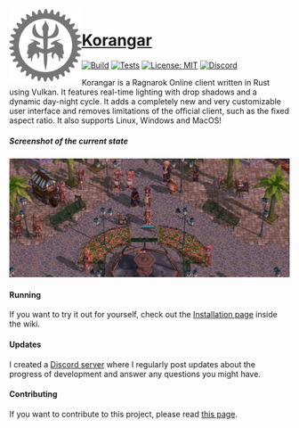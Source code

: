 <img align="left" alt="" src=".github/logo.png" height="130" />

# [Korangar](https://github.com/vE5li/korangar)

[![Build](https://github.com/ve5li/korangar/workflows/Build/badge.svg)](https://github.com/ve5li/korangar/actions?query=workflow%3ABuild)
[![Tests](https://github.com/ve5li/korangar/workflows/Tests/badge.svg)](https://github.com/ve5li/korangar/actions?query=workflow%3ATests)
[![License: MIT](https://img.shields.io/badge/License-MIT-green.svg)](https://opensource.org/licenses/MIT)
[![Discord](https://img.shields.io/discord/1010572689536204931?label=discord)](https://discord.gg/2CqRZsvKja)

Korangar is a Ragnarok Online client written in Rust using Vulkan. It features real-time lighting with drop shadows and a dynamic day-night cycle. It adds a completely new and very customizable user interface and removes limitations of the official client, such as the fixed aspect ratio. It also supports Linux, Windows and MacOS!

##### Screenshot of the current state
![geffen](.github/geffen.png)

#### Running
If you want to try it out for yourself, check out the [Installation page](https://github.com/vE5li/korangar/wiki/Installation) inside the wiki.

#### Updates
I created a [Discord server](https://discord.gg/2CqRZsvKja) where I regularly post updates about the progress of development and answer any questions you might have.

#### Contributing
If you want to contribute to this project, please read [this page](https://github.com/vE5li/korangar/wiki/Contributing).
